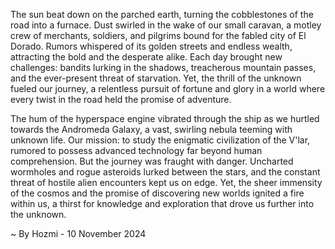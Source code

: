 
The sun beat down on the parched earth, turning the cobblestones of the road into a furnace. Dust swirled in the wake of our small caravan, a motley crew of merchants, soldiers, and pilgrims bound for the fabled city of El Dorado. Rumors whispered of its golden streets and endless wealth, attracting the bold and the desperate alike. Each day brought new challenges: bandits lurking in the shadows, treacherous mountain passes, and the ever-present threat of starvation. Yet, the thrill of the unknown fueled our journey, a relentless pursuit of fortune and glory in a world where every twist in the road held the promise of adventure.

The hum of the hyperspace engine vibrated through the ship as we hurtled towards the Andromeda Galaxy, a vast, swirling nebula teeming with unknown life. Our mission: to study the enigmatic civilization of the V'lar, rumored to possess advanced technology far beyond human comprehension.  But the journey was fraught with danger. Uncharted wormholes and rogue asteroids lurked between the stars, and the constant threat of hostile alien encounters kept us on edge. Yet, the sheer immensity of the cosmos and the promise of discovering new worlds ignited a fire within us, a thirst for knowledge and exploration that drove us further into the unknown. 

~ By Hozmi - 10 November 2024
